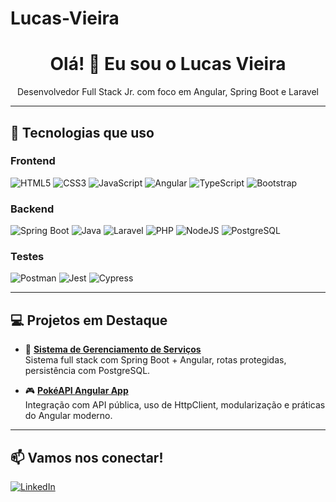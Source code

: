# Lucas-Vieira

<h1 align="center">Olá! 👋 Eu sou o Lucas Vieira</h1>

<p align="center">Desenvolvedor Full Stack Jr. com foco em Angular, Spring Boot e Laravel</p>

---

## 🚀 Tecnologias que uso

### Frontend
![HTML5](https://img.shields.io/badge/HTML5-E34F26?style=for-the-badge&logo=html5&logoColor=white)
![CSS3](https://img.shields.io/badge/CSS3-1572B6?style=for-the-badge&logo=css3&logoColor=white)
![JavaScript](https://img.shields.io/badge/JavaScript-F7DF1E?style=for-the-badge&logo=javascript&logoColor=black)
![Angular](https://img.shields.io/badge/Angular-DD0031?style=for-the-badge&logo=angular&logoColor=white)
![TypeScript](https://img.shields.io/badge/TypeScript-3178C6?style=for-the-badge&logo=typescript&logoColor=white)
![Bootstrap](https://img.shields.io/badge/Bootstrap-7952B3?style=for-the-badge&logo=bootstrap&logoColor=white)

### Backend
![Spring Boot](https://img.shields.io/badge/Spring_Boot-6DB33F?style=for-the-badge&logo=spring-boot&logoColor=white)
![Java](https://img.shields.io/badge/Java-ED8B00?style=for-the-badge&logo=java&logoColor=white)
![Laravel](https://img.shields.io/badge/Laravel-F55247?style=for-the-badge&logo=laravel&logoColor=white)
![PHP](https://img.shields.io/badge/PHP-777BB4?style=for-the-badge&logo=php&logoColor=white)
![NodeJS](https://img.shields.io/badge/node.js-6DA55F?style=for-the-badge&logo=node.js&logoColor=white)
![PostgreSQL](https://img.shields.io/badge/PostgreSQL-4169E1?style=for-the-badge&logo=postgresql&logoColor=white)

### Testes
![Postman](https://img.shields.io/badge/Postman-FF6C37?style=for-the-badge&logo=postman&logoColor=white)
![Jest](https://img.shields.io/badge/Jest-C21325?style=for-the-badge&logo=jest&logoColor=white)
![Cypress](https://img.shields.io/badge/Cypress-17202C?style=for-the-badge&logo=cypress&logoColor=white)

---

## 💻 Projetos em Destaque

- 🔧 **[Sistema de Gerenciamento de Serviços](https://github.com/seuusuario/repositorio1)**  
  Sistema full stack com Spring Boot + Angular, rotas protegidas, persistência com PostgreSQL.

- 🎮 **[PokéAPI Angular App](https://github.com/seuusuario/repositorio2)**  
  Integração com API pública, uso de HttpClient, modularização e práticas do Angular moderno.

---

## 📫 Vamos nos conectar!
[![LinkedIn](https://img.shields.io/badge/LinkedIn-blue?style=for-the-badge&logo=linkedin&logoColor=white)](https://www.linkedin.com/in/lucas-vieira-5125a8244/)
